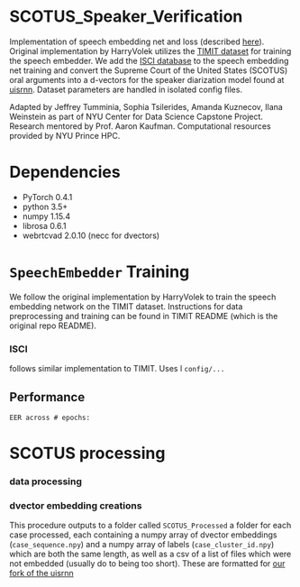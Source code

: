 # SCOTUS_Speaker_Verification


Implementation of speech embedding net and loss (described [here](https://arxiv.org/pdf/1710.10467.pdf)). Original implementation by HarryVolek utilizes the [TIMIT dataset](https://github.com/philipperemy/timit) for training the speech embedder. We add the [ISCI database]() to the speech embedding net training and convert the Supreme Court of the United States (SCOTUS) oral arguments into a d-vectors for the speaker diarization model found at [uisrnn](https://github.com/google/uis-rnn). Dataset parameters are handled in isolated config files.   

Adapted by Jeffrey Tumminia, Sophia Tsilerides, Amanda Kuznecov, Ilana Weinstein as part of NYU Center for Data Science Capstone Project. Research mentored by Prof. Aaron Kaufman. Computational resources provided by NYU Prince HPC.  


# Dependencies

* PyTorch 0.4.1
* python 3.5+
* numpy 1.15.4
* librosa 0.6.1
* webrtcvad 2.0.10 (necc for dvectors)


# `SpeechEmbedder` Training

We follow the original implementation by HarryVolek to train the speech embedding network on the TIMIT dataset. Instructions for data preprocessing and training can be found in TIMIT README (which is the original repo README).   

### ISCI

follows similar implementation to TIMIT. Uses l `config/...`

## Performance 

```
EER across # epochs:
```


# SCOTUS processing


### data processing


### dvector embedding creations




This procedure outputs to a folder called `SCOTUS_Processed` a folder for each case processed, each containing a numpy array of dvector embeddings (`case_sequence.npy`) and a numpy array of labels (`case_cluster_id.npy`) which are both the same length, as well as a csv of a list of files which were not embedded (usually do to being too short). These are formatted for [our fork of the uisrnn](https://github.com/JeffT13/uis-rnn) 
